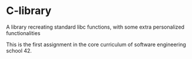 # C-library
A library recreating standard libc functions, with some extra personalized functionalities

This is the first assignment in the core curriculum of software engineering school 42.
